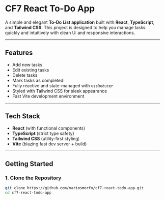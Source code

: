 #  CF7 React To-Do App

A simple and elegant **To-Do List application** built with **React**, **TypeScript**, and **Tailwind CSS**. This project is designed to help you manage tasks quickly and intuitively with clean UI and responsive interactions.

---

##  Features

-  Add new tasks
-  Edit existing tasks
-  Delete tasks
-  Mark tasks as completed
-  Fully reactive and state-managed with `useReducer`
-  Styled with Tailwind CSS for sleek appearance
-  Fast Vite development environment

---

##  Tech Stack

- **React** (with functional components)
- **TypeScript** (strict type safety)
- **Tailwind CSS** (utility-first styling)
- **Vite** (blazing fast dev server + build)

---

##  Getting Started

### 1. Clone the Repository

```bash
git clone https://github.com/mariosmorfo/cf7-react-todo-app.git
cd cf7-react-todo-app
